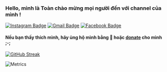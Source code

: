 ### Hello, mình là Toàn chào mừng mọi người đến với channel của mình !

[![Instagram Badge](https://img.shields.io/badge/-@hwycdfatm-blue?style=flat&logo=instagram&logoColor=white&link=https://instagram.com/hwycdfatm/)](https://instagram.com/hwycdfatm)
[![Gmail Badge](https://img.shields.io/badge/-mai.tritoan7102-red?style=flat&logo=Gmail&logoColor=white&link=mailto:mai.tritoan7102@gmail.com)](mailto:mai.tritoan7102@gmail.com)
[![Facebook Badge](https://img.shields.io/badge/-mai.tritoann-blue?style=flat&logo=Facebook&logoColor=white&link=https://facebook.com/mai.tritoann)](https://facebook.com/mai.tritoann)

#### Nếu bạn thấy thích mình, hãy ủng hộ mình bằng 🌠 hoặc [donate](https://me.momo.vn/OeInTJsvUku7UqUpTQFds8) cho mình ;-;


[![GitHub Streak](https://github-readme-streak-stats.herokuapp.com?user=likeoneringfake&theme=ayu-light&date_format=M%20j%5B%2C%20Y%5D)](https://git.io/streak-stats)


![Metrics](https://metrics.lecoq.io/likeoneringfake?template=classic&base.activity=0&base.community=0&base.metadata=0&isocalendar=1&repositories=1&repositories=100&repositories.batch=100&repositories.forks=false&repositories.affiliations=owner&isocalendar.duration=full-year&config.timezone=Asia%2FSaigon)
